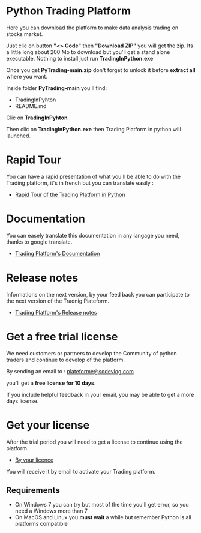 # Python Trading Platform

Here you can download the platform to make data analysis trading on stocks market.

Just clic on button **"<> Code"** then **"Download ZIP"** you will get the zip. Its a little long about 200 Mo to download but you'll get a stand alone executable. Nothing to install just run **TradingInPython.exe**

Once you get **PyTrading-main.zip** don't forget to unlock it before **extract all** where you want.

Inside folder **PyTrading-main** you'll find:
- TradingInPyhton
- README.md

Clic on **TradingInPyhton**

Then clic on **TradingInPython.exe** then Trading Platform in python will launched.

# Rapid Tour

You can have a rapid presentation of what you'll be able to do with the Trading platform, it's in french but you can translate easily :

- [Rapid Tour of the Trading Platform in Python](https://www.trading-et-data-analyses.com/p/plateforme-de-trading-and-data-analyse.html)

# Documentation

You can easely translate this documentation in any langage you need, thanks to google translate.

- [Trading Platform's Documentation](https://www.trading-et-data-analyses.com/p/documentation-plateforme-de-trading.html)

# Release notes

Informations on the next version, by your feed back you can participate to the next version of the Tradnig Plateform.

- [Trading Platform's Release notes](https://www.trading-et-data-analyses.com/p/notes-de-publication.html)

# Get a free trial license

We need customers or partners to develop the Community of python traders and continue to develop of the platform.

By sending an email to : [plateforme@sodevlog.com](mailto:plateforme@sodevlog.com?subject=My%20license%20trading%20in%20python)

you'll get a **free license for 10 days**.

If you include helpful feedback in your email, you may be able to get a more days license.

# Get your license

After the trial period you will need to get a license to continue using the platform.

- [By your licence](https://www.trading-et-data-analyses.com/p/acheter.html)

You will receive it by email to activate your Trading platform.

## Requirements

- On Windows 7 you can try but most of the time you'll get error, so you need a Windows more than 7
- On MacOS and Linux you **must wait** a while but remember Python is all platforms compatible


